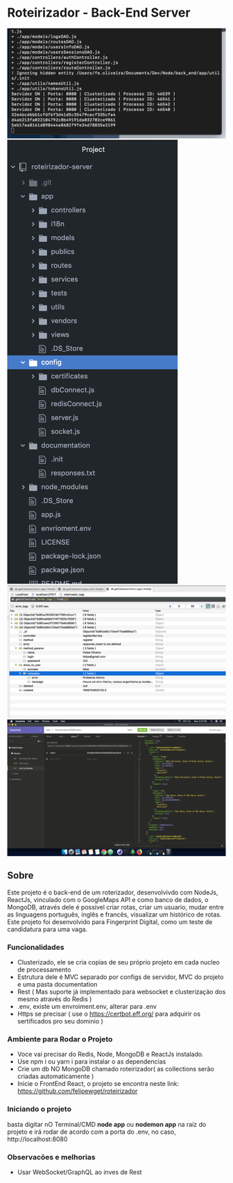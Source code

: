 # Roteirizador - Back-End Server

![Clusterized](./app/publics/assets/git/img1.png)
![Structure](./app/publics/assets/git/img2.png)
![Log in Mongo](./app/publics/assets/git/img3.png)
![Response Exemple 1](./app/publics/assets/git/img4.png)

## Sobre

Este projeto é o back-end de um roterizador, desenvolvivdo com NodeJs, ReactJs, vinculado com o GoogleMaps API e como banco de dados, o MongoDB, através dele é possivel criar rotas, criar um usuario, mudar entre as linguagens português, inglês e francês, visualizar um histórico de rotas. Este projeto foi desenvolvido para Fingerprint Digital, como um teste de candidatura para uma vaga.

### Funcionalidades

- Clusterizado, ele se cria copias de seu próprio projeto em cada nucleo de processamento
- Estrutura dele é MVC separado por configs de servidor, MVC do projeto e uma pasta documentation
- Rest ( Mas suporte já implementado para websocket e clusterização dos mesmo através do Redis )
- .env, existe um envroiment.env, alterar para .env
- Https se precisar ( use o https://certbot.eff.org/ para adquirir os sertificados pro seu dominio )

### Ambiente para Rodar o Projeto

- Voce vai precisar do Redis, Node, MongoDB e ReactJs instalado.
- Use npm i ou yarn i para instalar o as dependencias
- Crie um db NO MongoDB chamado roteirizador( as collections serão criadas automaticamente )
- Inicie o FrontEnd React, o projeto se encontra neste link: https://github.com/felipewget/roteirizador

### Iniciando o projeto

basta digitar nO Terminal/CMD <b>node app</b> ou <b>nodemon app</b> na raíz do projeto e irá rodar de acordo com a porta do .env, no caso, http://localhost:8080

### Observacōes e melhorias

- Usar WebSocket/GraphQL ao inves de Rest
